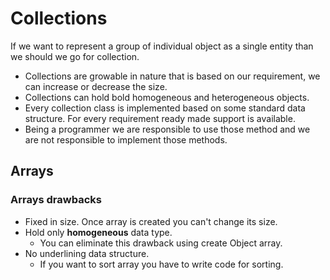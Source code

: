 # Collections

If we want to represent a group of individual object as a single entity than we should we go for collection.

- Collections are growable in nature that is based on our requirement, we can increase or decrease the size.
- Collections can hold bold homogeneous and heterogeneous objects.
- Every collection class is implemented based on some standard data structure. For every requirement ready made support is available.
- Being a programmer we are responsible to use those method and we are not responsible to implement those methods.

## Arrays

### Arrays drawbacks

- Fixed in size. Once array is created you can't change its size.
- Hold only **homogeneous** data type.
  - You can eliminate this drawback using create Object array.
- No underlining data structure.
  - If you want to sort array you have to write code for sorting.
